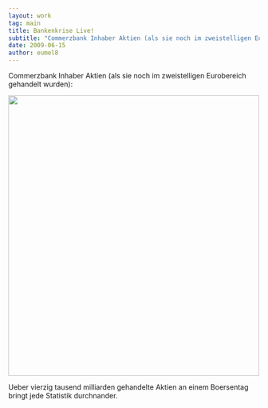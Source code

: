 ```yaml
---
layout: work
tag: main
title: Bankenkrise Live!
subtitle: "Commerzbank Inhaber Aktien (als sie noch im zweistelligen Eurobereich gehandelt wurden):nn nnUeber vierzig tausend milliarden gehandelte Aktien an einem Boersentag bringt jede Statistik durchnander."
date: 2009-06-15
author: eumel8
---
```


Commerzbank Inhaber Aktien (als sie noch im zweistelligen Eurobereich gehandelt wurden):

<div class="image_block"><img src="http://blog.eumelnet.de/blogs/media/blogs/blog/unweb/COBAX.jpg" alt="" title="" width="503" height="561" /></div> 

Ueber vierzig tausend milliarden gehandelte Aktien an einem Boersentag bringt jede Statistik durchnander.
